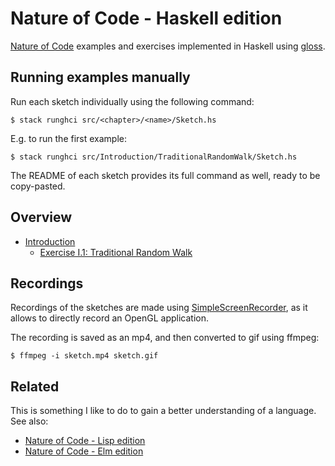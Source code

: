 # Nature of Code - Haskell edition

[Nature of Code][noc] examples and exercises implemented in Haskell using
[gloss][gloss].

## Running examples manually

Run each sketch individually using the following command:

```
$ stack runghci src/<chapter>/<name>/Sketch.hs
```

E.g. to run the first example:

```
$ stack runghci src/Introduction/TraditionalRandomWalk/Sketch.hs
```

The README of each sketch provides its full command as well, ready to be
copy-pasted.

## Overview

- [Introduction](src/Introduction/)
  - [Exercise I.1: Traditional Random Walk](src/Introduction/TraditionalRandomWalk/Sketch.hs)

## Recordings

Recordings of the sketches are made using [SimpleScreenRecorder][ssr], as it
allows to directly record an OpenGL application.

The recording is saved as an mp4, and then converted to gif using ffmpeg:

```
$ ffmpeg -i sketch.mp4 sketch.gif
```

## Related

This is something I like to do to gain a better understanding of a language.
See also:

- [Nature of Code - Lisp edition][noc-lisp]
- [Nature of Code - Elm edition][noc-elm]

[noc]: http://natureofcode.com/
[gloss]: http://gloss.ouroborus.net/
[ssr]: https://www.maartenbaert.be/simplescreenrecorder/
[noc-lisp]: https://github.com/mark-gerarts/nature-of-code
[noc-elm]: https://github.com/mark-gerarts/nature-of-code-elm
